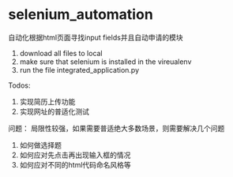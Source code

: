 # selenium_automation
自动化根据html页面寻找input fields并且自动申请的模块
1. download all files to local
2. make sure that selenium is installed in the vireualenv 
3. run the file integrated_application.py 

Todos:
1. 实现简历上传功能
2. 实现网址的普适化测试

问题： 局限性较强，如果需要普适绝大多数场景，则需要解决几个问题
1. 如何做选择题
2. 如何应对先点击再出现输入框的情况
3. 如何应对不同的html代码命名风格等
